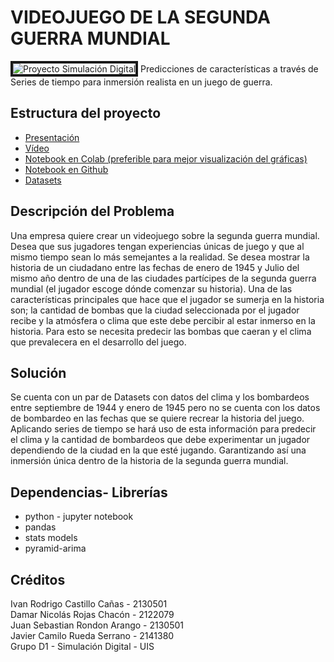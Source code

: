 # VIDEOJUEGO DE LA SEGUNDA GUERRA MUNDIAL
<img src="https://image.slidesharecdn.com/historiadelosvideojuegossobrelaguerramundial-2-171124094019/95/la-segunda-guerra-mundial-en-los-videojuegos-1-638.jpg" alt="Proyecto Simulación Digital" border="4px">
Predicciones de características a través de Series de tiempo para inmersión realista en un juego de guerra.

## Estructura del proyecto
* [Presentación](https://docs.google.com/presentation/d/1Jek3ZC5iuSYVQHXnlP4yfbvKM9JjYZ4A2Df90MdzWFo/view#slide=id.p)
* [Vídeo](https://)
* [Notebook en Colab (preferible para mejor visualización del gráficas)](https://colab.research.google.com/drive/10rGTw8C8FvheUwVxND1Vo5mkhQwfSanG)
* [Notebook en Github](https://github.com/ivanrcas/ww2_timeSeries/blob/master/notebook_proyectoVideojuego.ipynb)
* [Datasets](https://drive.google.com/drive/folders/1csFPpRdUN41foRGsrURePwd1oYAy-6Vq?usp=sharing)

## Descripción del Problema
Una empresa quiere crear un videojuego sobre la segunda guerra mundial. Desea que sus jugadores tengan experiencias únicas de juego y que al mismo tiempo sean lo más semejantes a la realidad. Se desea mostrar la historia de un ciudadano entre las fechas de enero de 1945 y Julio del mismo año dentro de una de las ciudades partícipes de la segunda guerra mundial (el jugador escoge dónde comenzar su historia). Una de las características principales que hace que el jugador se sumerja en la historia son; la cantidad de bombas que la ciudad seleccionada por el jugador recibe y la atmósfera o clima que este debe percibir al estar inmerso en la historia. Para esto se necesita predecir las bombas que caeran y el clima que prevalecera en el desarrollo del juego.

## Solución
Se cuenta con un par de Datasets con datos del clima y los bombardeos entre septiembre de 1944 y enero de 1945 pero no se cuenta con los datos de bombardeo en las fechas que se quiere recrear la historia del juego. Aplicando series de tiempo se hará uso de esta información para predecir el clima y la cantidad de bombardeos que debe experimentar un jugador dependiendo de la ciudad en la que esté jugando. Garantizando así una inmersión única dentro de la historia de la segunda guerra mundial.

## Dependencias- Librerías
* python - jupyter notebook
* pandas
* stats models
* pyramid-arima

## Créditos
Ivan Rodrigo Castillo Cañas - 2130501 <br>
Damar Nicolás Rojas Chacón - 2122079 <br>
Juan Sebastian Rondon Arango - 2130501 <br>
Javier Camilo Rueda Serrano - 2141380 <br>
Grupo D1 - Simulación Digital - UIS

